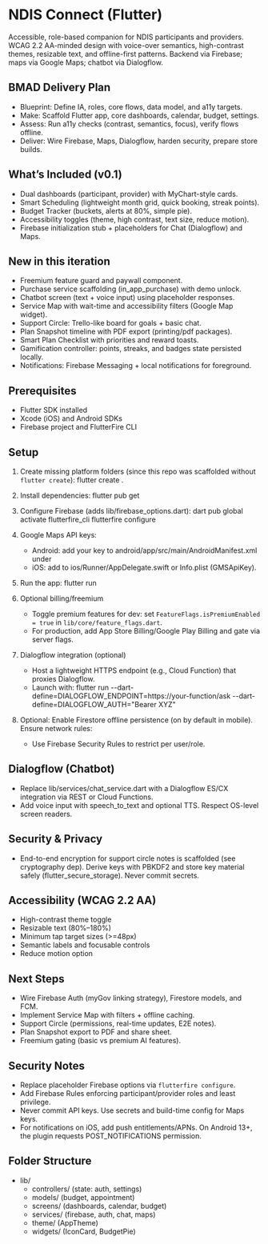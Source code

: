 <!-- markdownlint-disable -->
NDIS Connect (Flutter)
======================

Accessible, role-based companion for NDIS participants and providers. WCAG 2.2 AA-minded design with voice-over semantics, high-contrast themes, resizable text, and offline-first patterns. Backend via Firebase; maps via Google Maps; chatbot via Dialogflow.

BMAD Delivery Plan
------------------
- Blueprint: Define IA, roles, core flows, data model, and a11y targets.
- Make: Scaffold Flutter app, core dashboards, calendar, budget, settings.
- Assess: Run a11y checks (contrast, semantics, focus), verify flows offline.
- Deliver: Wire Firebase, Maps, Dialogflow, harden security, prepare store builds.

What’s Included (v0.1)
----------------------
- Dual dashboards (participant, provider) with MyChart-style cards.
- Smart Scheduling (lightweight month grid, quick booking, streak points).
- Budget Tracker (buckets, alerts at 80%, simple pie).
- Accessibility toggles (theme, high contrast, text size, reduce motion).
- Firebase initialization stub + placeholders for Chat (Dialogflow) and Maps.

New in this iteration
---------------------
- Freemium feature guard and paywall component.
- Purchase service scaffolding (in_app_purchase) with demo unlock.
- Chatbot screen (text + voice input) using placeholder responses.
- Service Map with wait-time and accessibility filters (Google Map widget).
- Support Circle: Trello-like board for goals + basic chat.
- Plan Snapshot timeline with PDF export (printing/pdf packages).
- Smart Plan Checklist with priorities and reward toasts.
- Gamification controller: points, streaks, and badges state persisted locally.
- Notifications: Firebase Messaging + local notifications for foreground.

## Prerequisites
- Flutter SDK installed
- Xcode (iOS) and Android SDKs
- Firebase project and FlutterFire CLI

## Setup
1) Create missing platform folders (since this repo was scaffolded without `flutter create`):
   flutter create .

2) Install dependencies:
   flutter pub get

3) Configure Firebase (adds lib/firebase_options.dart):
   dart pub global activate flutterfire_cli
   flutterfire configure

4) Google Maps API keys:
   - Android: add your key to android/app/src/main/AndroidManifest.xml under <application>
     <meta-data android:name="com.google.android.geo.API_KEY" android:value="YOUR_KEY"/>
   - iOS: add to ios/Runner/AppDelegate.swift or Info.plist (GMSApiKey).

5) Run the app:
   flutter run

6) Optional billing/freemium
   - Toggle premium features for dev: set `FeatureFlags.isPremiumEnabled = true` in `lib/core/feature_flags.dart`.
   - For production, add App Store Billing/Google Play Billing and gate via server flags.

7) Dialogflow integration (optional)
   - Host a lightweight HTTPS endpoint (e.g., Cloud Function) that proxies Dialogflow.
   - Launch with:
     flutter run --dart-define=DIALOGFLOW_ENDPOINT=https://your-function/ask --dart-define=DIALOGFLOW_AUTH="Bearer XYZ"

6) Optional: Enable Firestore offline persistence (on by default in mobile). Ensure network rules:
   - Use Firebase Security Rules to restrict per user/role.

Dialogflow (Chatbot)
--------------------
- Replace lib/services/chat_service.dart with a Dialogflow ES/CX integration via REST or Cloud Functions.
- Add voice input with speech_to_text and optional TTS. Respect OS-level screen readers.

Security & Privacy
------------------
- End-to-end encryption for support circle notes is scaffolded (see cryptography dep). Derive keys with PBKDF2 and store key material safely (flutter_secure_storage). Never commit secrets.

Accessibility (WCAG 2.2 AA)
---------------------------
- High-contrast theme toggle
- Resizable text (80%–180%)
- Minimum tap target sizes (>=48px)
- Semantic labels and focusable controls
- Reduce motion option

Next Steps
----------
- Wire Firebase Auth (myGov linking strategy), Firestore models, and FCM.
- Implement Service Map with filters + offline caching.
- Support Circle (permissions, real-time updates, E2E notes).
- Plan Snapshot export to PDF and share sheet.
- Freemium gating (basic vs premium AI features).

Security Notes
--------------
- Replace placeholder Firebase options via `flutterfire configure`.
- Add Firebase Rules enforcing participant/provider roles and least privilege.
- Never commit API keys. Use secrets and build-time config for Maps keys.
- For notifications on iOS, add push entitlements/APNs. On Android 13+, the plugin requests POST_NOTIFICATIONS permission.

Folder Structure
----------------
- lib/
  - controllers/ (state: auth, settings)
  - models/ (budget, appointment)
  - screens/ (dashboards, calendar, budget)
  - services/ (firebase, auth, chat, maps)
  - theme/ (AppTheme)
  - widgets/ (IconCard, BudgetPie)
